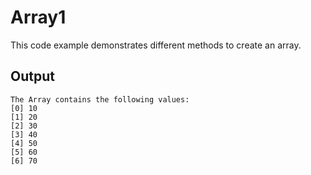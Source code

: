 # Array1
This code example demonstrates different methods to create an array.

## Output
```
The Array contains the following values:
[0] 10
[1] 20
[2] 30
[3] 40
[4] 50
[5] 60
[6] 70
```
